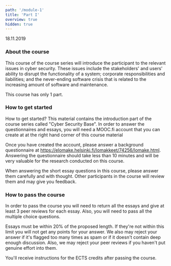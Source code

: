 ```yaml
---
path: '/module-1'
title: 'Part I'
overview: true
hidden: true
---
```

<deadline>18.11.2019</deadline>

### About the course

This course of the course series will introduce the participant to the relevant
issues in cyber security. These issues include the stakeholders' and users'
ability to disrupt the functionality of a system; corporate responsibilities
and liabilities; and the never-ending software crisis that is related to the
increasing amount of software and maintenance.

This course has only 1 part.

### How to get started


How to get started?
This material contains the introduction part of the course series called "Cyber
Security Base". In order to answer the questionnaires and essays, you will need
a MOOC.fi account that you can create at at the right hand corner of this course material

Once you have created the account, please answer a background questionnaire at
https://elomake.helsinki.fi/lomakkeet/74256/lomake.html. Answering the
questionnaire should take less than 10 minutes and will be very valuable for
the research conducted on this course.

When answering the short essay questions in this course, please answer them
carefully and with thought. Other participants in the course will review them
and may give you feedback.

### How to pass the course

In order to pass the course you will need to return all the essays and give at
least 3 peer reviews for each essay. Also, you will need to pass all the
multiple choice questions.

Essays must be within 20% of the proposed length. If they're not within this
limit you will not get any points for your answer. We also may reject your
answer if it's flagged too many times as spam or if it doesn't contain deep
enough discussion. Also, we may reject your peer reviews if you haven't put
genuine effort into them.

You'll receive instructions for the ECTS credits after passing the course.


<please-login></please-login>



<pages-in-this-section></pages-in-this-section>


<exercises-in-this-section></exercises-in-this-section>
